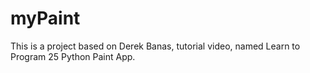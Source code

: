 # myPaint
This is a project based on Derek Banas, tutorial video, named Learn to Program 25 Python Paint App.